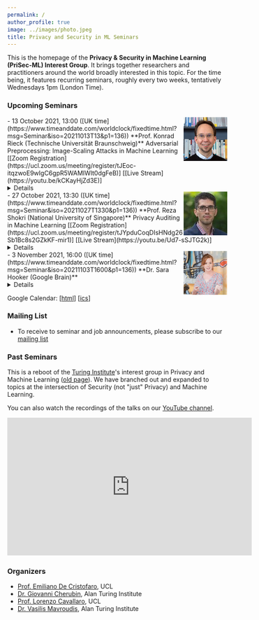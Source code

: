 ```yaml
---
permalink: /
author_profile: true
image: ../images/photo.jpeg
title: Privacy and Security in ML Seminars
---
```


This is the homepage of the **Privacy & Security in Machine Learning (PriSec-ML) Interest Group**. It brings together researchers and practitioners around the world broadly interested in this topic. For the time being, it features recurring seminars, roughly every two weeks, tentatively Wednesdays 1pm (London Time).  

### Upcoming Seminars

<img src="../images/konrad.jpeg" style="float:right;width:100px;height:100px;margin-top:0px">
- 13 October 2021, 13:00 ([UK time](https://www.timeanddate.com/worldclock/fixedtime.html?msg=Seminar&iso=20211013T13&p1=136))  
**Prof. Konrad Rieck (Technische Universität Braunschweig)**  
Adversarial Preprocessing: Image-Scaling Attacks in Machine Learning  
[[Zoom Registration](https://ucl.zoom.us/meeting/register/tJEoc-itqzwoE9wIgC6gpR5WAMIWlt0dgFeB)] [[Live Stream](https://youtu.be/kCKayHjZd3E)]<details><br>**Abstract:**<br>The remarkable advances of machine learning are overshadowed by attacks that thwart its proper operation. While previous work has mainly focused on attacking learning algorithms directly, another weak spot in intelligent systems has been overlooked: preprocessing. As an example of this threat, I present a recent class of attacks against image scaling. These attacks are agnostic to learning algorithms and affect the preprocessing of all vision systems that use vulnerable implementations, including versions of TensorFlow, OpenCV, and Pillow. Based on a root-cause analysis of the vulnerabilities, I introduce novel defenses that effectively block image-scaling attacks in practice and can be easily added to existing systems.<br><br>**Bio:**<br>[https://www.tu-braunschweig.de/en/sec/team/rieck](https://www.tu-braunschweig.de/en/sec/team/rieck)<br></details>

<img src="../images/reza.jpeg" style="float:right;width:100px;height:100px;margin-top:00px">
- 27 October 2021, 13:30 ([UK time](https://www.timeanddate.com/worldclock/fixedtime.html?msg=Seminar&iso=20211027T1330&p1=136))  
**Prof. Reza Shokri (National University of Singapore)**  
Privacy Auditing in Machine Learning  
[[Zoom Registration](https://ucl.zoom.us/meeting/register/tJYpduCoqDIsHNdg26Sb1Bc8s2GZkKF-mir1)] [[Live Stream](https://youtu.be/Ud7-sSJTG2k)]<details><br>**Abstract:**<br>TBA<br><br>**Bio:**<br>[https://www.comp.nus.edu.sg/~reza/](https://www.comp.nus.edu.sg/~reza/)<br></details>

<img src="../images/sara.png" style="float:right;width:100px;height:100px;margin-top:00px">
- 3 November 2021, 16:00 ([UK time](https://www.timeanddate.com/worldclock/fixedtime.html?msg=Seminar&iso=20211103T1600&p1=136))  
**Dr. Sara Hooker (Google Brain)**<details><br>**Abstract:**<br>TBA<br><br>**Bio:**<br>[https://www.sarahooker.me](https://www.sarahooker.me))<br></details>

Google Calendar: \[[html](https://calendar.google.com/calendar/embed?src=oormvn3d4hah013g6gd39pjpfk%40group.calendar.google.com&ctz=Europe%2FLondon)\] \[[ics](https://calendar.google.com/calendar/ical/oormvn3d4hah013g6gd39pjpfk%40group.calendar.google.com/public/basic.ics)\]


### Mailing List
- To receive to seminar and job announcements, please subscribe to our [mailing list](https://www.jiscmail.ac.uk/cgi-bin/webadmin?SUBED1=PRISEC-ML&A=1)


### Past Seminars
This is a reboot of the [Turing Institute](https://www.turing.ac.uk)'s interest group in Privacy and Machine Learning ([old page](https://www.turing.ac.uk/research/interest-groups/privacy-preserving-data-analysis)). We have branched out and expanded to topics at the intersection of Security (not "just" Privacy) and Machine Learning.

You can also watch the recordings of the talks on our [YouTube channel](http://youtube.com/c/PrivacyandMachineLearningInterestGroup).

<iframe width="560" height="315" src="https://www.youtube.com/embed/Dn_NkH-IEVA" title="YouTube video player" frameborder="0" allow="accelerometer; autoplay; clipboard-write; encrypted-media; gyroscope; picture-in-picture" allowfullscreen></iframe>

### Organizers
- [Prof. Emiliano De Cristofaro](https://emilianodc.com/), UCL  
- [Dr. Giovanni Cherubin](https://giocher.com/), Alan Turing Institute  
- [Prof. Lorenzo Cavallaro](https://s2lab.cs.ucl.ac.uk/people/sullivan), UCL  
- [Dr. Vasilis Mavroudis](https://mavroud.is/), Alan Turing Institute  

